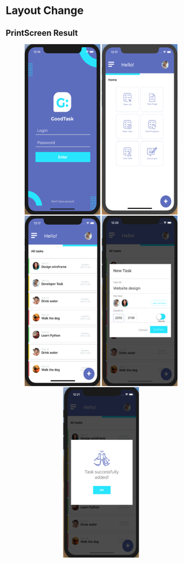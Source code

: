 # Layout Change

## PrintScreen Result

<p align="center">
  <img src="printscreens/p1.png" alt="Login" width="200" height="450">
  <img src="printscreens/p2.png" alt="Home" width="200" height="450">
  <img src="printscreens/p3.png" alt="Tasks" width="200" height="450">
  <img src="printscreens/p4.png" alt="Add" width="200" height="450">
  <img src="printscreens/p5.png" alt="Success" width="200" height="450">
</p>
